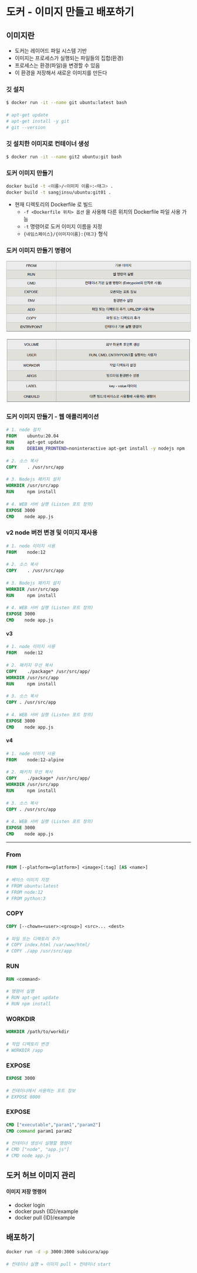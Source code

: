 # 도커 - 이미지 만들고 배포하기

## 이미지란

- 도커는 레이어드 파일 시스템 기반
- 이미지는 프로세스가 실행되는 파일들의 집합(환경)
- 프로세스는 환경(파일)을 변경할 수 있음
- 이 환경을 저장해서 새로운 이미지를 만든다 



### 깃 설치

```bash
$ docker run -it --name git ubuntu:latest bash

# apt-get update
# apt-get install -y git
# git --version
```



### 깃 설치한 이미지로 컨테이너 생성

```bash
$ docker run -it --name git2 ubuntu:git bash
```



### 도커 이미지 만들기

```bash
docker build -t <이름>/<이미지 이름>:<태그> .
docker build -t sangjinsu/ubuntu:git01 .
```



- 현재 디렉토리의 Dockerfile 로 빌드
  - `-f <Dockerfile 위치> 옵션` 을 사용해 다른 위치의 Dockerfile 파일 사용 가능
  - `-t` 명령어로 도커 이미지 이름을 지정
  - `{네임스페이스}/{이미지이름}:{태그}` 형식



### 도커 이미지 만들기 명령어

![image-20211204160341262](docker-image.assets/image-20211204160341262.png)

![image-20211204160356449](docker-image.assets/image-20211204160356449.png)



### 도커 이미지 만들기 - 웹 애플리케이션

```dockerfile
# 1. node 설치
FROM    ubuntu:20.04
RUN     apt-get update
RUN     DEBIAN_FRONTEND=noninteractive apt-get install -y nodejs npm

# 2. 소스 복사
COPY    . /usr/src/app

# 3. Nodejs 패키지 설치
WORKDIR /usr/src/app
RUN     npm install

# 4. WEB 서버 실행 (Listen 포트 정의)
EXPOSE 3000
CMD    node app.js
```



### v2 node 버전 변경 및 이미지 재사용

```dockerfile
# 1. node 이미지 사용
FROM    node:12

# 2. 소스 복사
COPY    . /usr/src/app

# 3. Nodejs 패키지 설치
WORKDIR /usr/src/app
RUN     npm install

# 4. WEB 서버 실행 (Listen 포트 정의)
EXPOSE 3000
CMD    node app.js
```



#### v3

```dockerfile
# 1. node 이미지 사용
FROM   node:12

# 2. 패키지 우선 복사
COPY    ./package* /usr/src/app/
WORKDIR /usr/src/app
RUN     npm install

# 3. 소스 복사
COPY . /usr/src/app

# 4. WEB 서버 실행 (Listen 포트 정의)
EXPOSE 3000
CMD    node app.js
```



#### v4

```dockerfile
# 1. node 이미지 사용
FROM    node:12-alpine

# 2. 패키지 우선 복사
COPY    ./package* /usr/src/app/
WORKDIR /usr/src/app
RUN     npm install

# 3. 소스 복사
COPY . /usr/src/app

# 4. WEB 서버 실행 (Listen 포트 정의)
EXPOSE 3000
CMD    node app.js
```



---



### From

```dockerfile
FROM [--platform=<platform>] <image>[:tag] [AS <name>]

# 베이스 이미지 지정
# FROM ubuntu:latest
# FROM node:12
# FROM python:3
```



### COPY

```dockerfile
COPY [--chown=<user>:<group>] <src>... <dest>

# 파일 또는 디렉토리 추가
# COPY index.html /var/www/html/
# COPY ./app /usr/src/app
```



### RUN

```dockerfile
RUN <command>

# 명령어 실행
# RUN apt-get update
# RUN npm install
```



### WORKDIR

```dockerfile
WORKDIR /path/to/workdir

# 작업 디렉토리 변경
# WORKDIR /app
```



### EXPOSE

```dockerfile
EXPOSE 3000

# 컨테이너에서 사용하는 포트 정보
# EXPOSE 8000
```



### EXPOSE

```dockerfile
CMD ["executable","param1","param2"]
CMD command param1 param2

# 컨테이너 생성시 실행할 명령어
# CMD ["node", "app.js"]
# CMD node app.js
```



## 도커 허브 이미지 관리

#### 이미지 저장 명령어

- docker login
- docker push {ID}/example
- docker pull {ID}/example



## 배포하기

```bash
docker run -d -p 3000:3000 subicura/app

# 컨테이너 실행 = 이미지 pull + 컨테이너 start
```